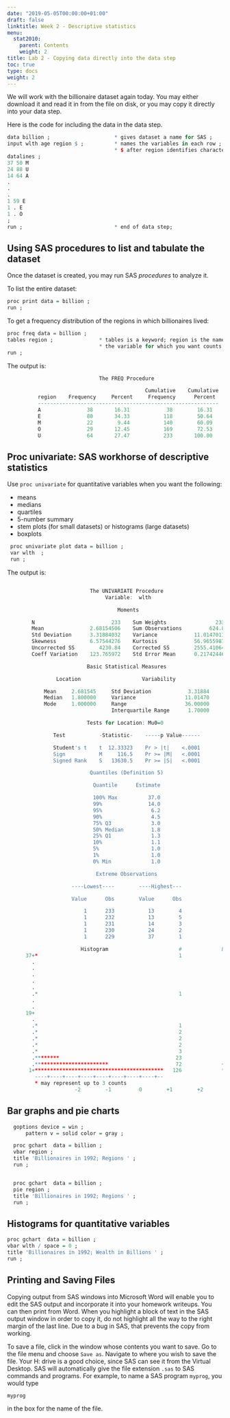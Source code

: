 ```yaml
---
date: "2019-05-05T00:00:00+01:00"
draft: false
linktitle: Week 2 - Descriptive statistics
menu:
  stat2010:
    parent: Contents
    weight: 2
title: Lab 2 - Copying data directly into the data step
toc: true
type: docs
weight: 2
---
```


We will work with the billionaire dataset again today.  You may
either download it and read it in from the file on disk, or you
may copy it directly into your data step.

Here is the code for including the data in the data step.

```r
data billion ;                     * gives dataset a name for SAS ;
input wlth age region $ ;          * names the variables in each row ;
                                   * $ after region identifies character vbl;
datalines ;
37 50 M
24 88 U
14 64 A
.
.
.
1 59 E
1 . E
1 . O
;
run ;                              * end of data step;
```

## Using SAS procedures to list and tabulate the dataset

Once the dataset is created, you may run SAS *procedures* to analyze it.

To list the entire dataset:

```r
proc print data = billion ;
run ;
```

To get a frequency distribution of the regions in which billionaires lived:

```r
proc freq data = billion ;
tables region ;               * tables is a keyword; region is the name of
                              * the variable for which you want counts ;
run ;
```

The output is:

```r
                              The FREQ Procedure

                                             Cumulative    Cumulative
          region    Frequency     Percent     Frequency      Percent
          -----------------------------------------------------------
          A               38       16.31            38        16.31
          E               80       34.33           118        50.64
          M               22        9.44           140        60.09
          O               29       12.45           169        72.53
          U               64       27.47           233       100.00
```

## Proc univariate: SAS workhorse of descriptive statistics

Use `proc univariate` for quantitative variables when you want the
following:

- means
- medians
- quartiles
- 5-number summary
- stem plots (for small datasets) or histograms (large datasets)
- boxplots


```r
 proc univariate plot data = billion ;
 var wlth  ;
 run ;
```

The output is:

```r

                           The UNIVARIATE Procedure
                                Variable:  wlth

                                    Moments

        N                         233    Sum Weights                233
        Mean               2.68154506    Sum Observations         624.8
        Std Deviation      3.31884032    Variance            11.0147011
        Skewness           6.57544276    Kurtosis            56.9655987
        Uncorrected SS        4230.84    Corrected SS        2555.41064
        Coeff Variation    123.765972    Std Error Mean      0.21742446

                          Basic Statistical Measures

                Location                    Variability

            Mean     2.681545     Std Deviation            3.31884
            Median   1.800000     Variance                11.01470
            Mode     1.000000     Range                   36.00000
                                  Interquartile Range      1.70000

                          Tests for Location: Mu0=0

               Test           -Statistic-    -----p Value------

               Student's t    t  12.33323    Pr > |t|    <.0001
               Sign           M     116.5    Pr >= |M|   <.0001
               Signed Rank    S   13630.5    Pr >= |S|   <.0001

                           Quantiles (Definition 5)

                            Quantile      Estimate

                            100% Max          37.0
                            99%               14.0
                            95%                6.2
                            90%                4.5
                            75% Q3             3.0
                            50% Median         1.8
                            25% Q1             1.3
                            10%                1.1
                            5%                 1.0
                            1%                 1.0
                            0% Min             1.0

                             Extreme Observations

                     ----Lowest----        ----Highest---

                     Value      Obs        Value      Obs

                         1      233           13        4
                         1      232           13        5
                         1      231           14        3
                         1      230           24        2
                         1      229           37        1

```

```r
                        Histogram                       #             Boxplot
      37+*                                              1                *
        .
        .
        .
        .
        .
        .*                                              1                *
        .
        .
      19+
        .
        .*                                              1                *
        .*                                              2                *
        .*                                              2                *
        .*                                              2                0
        .*                                              3                0
        .********                                      23                0
        .************************                      72             +--+--+
       1+******************************************   126             *-----*
         ----+----+----+----+----+----+----+----+--
         * may represent up to 3 counts
                      -2        -1         0        +1        +2
```

## Bar graphs and pie charts

```r
  goptions device = win ;
      pattern v = solid color = gray ;

  proc gchart  data = billion ;
  vbar region ;
  title 'Billionaires in 1992; Regions ' ;
  run ;


  proc gchart  data = billion ;
  pie region ;
  title 'Billionaires in 1992; Regions ' ;
  run ;
```

## Histograms for quantitative variables

```r
proc gchart  data = billion ;
vbar wlth / space = 0 ;
title 'Billionaires in 1992; Wealth in Billions ' ;
run ;
```


## Printing and Saving Files

Copying output from SAS windows into Microsoft  Word will enable you to edit the SAS output and incorporate it into your homework writeups. You can then print from Word. When you highlight a
block of text in the SAS output window in order to copy it, do not highlight all the way to the right margin of the last line.  Due to a bug in SAS, that prevents the copy from working.

To save a file, click in the window whose contents you want to save. Go to the file menu and choose `Save as`. Navigate to where you wish to save the file.  Your H: drive is a good choice, since SAS can see it from the Virtual Desktop. SAS will automatically give the file extension  `.sas` to SAS commands and programs. For example, to name a SAS program `myprog`, you would type

```r
myprog
```

in the box for the name of the file.